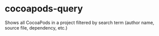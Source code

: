 # cocoapods-query
Shows all CocoaPods in a project filtered by search term (author name, source file, dependency, etc.)
